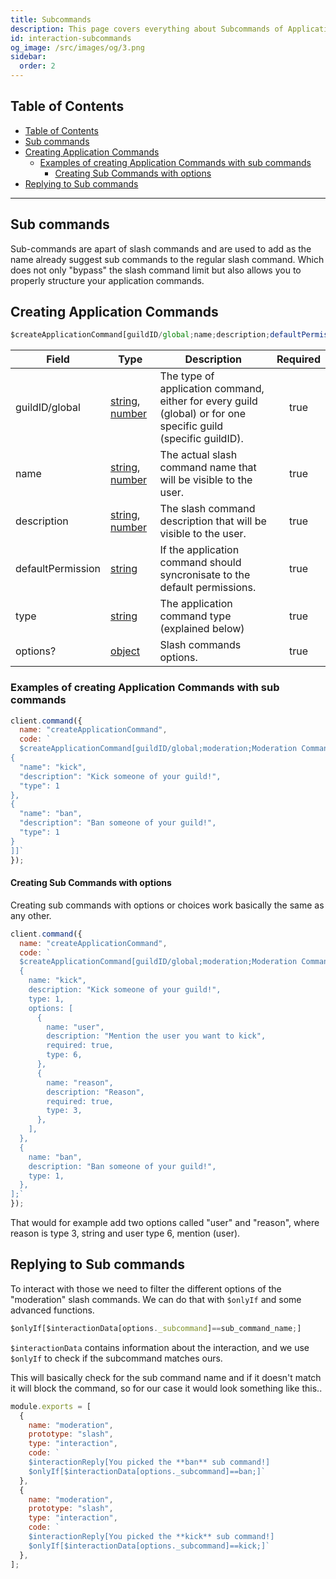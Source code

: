 ```yaml
---
title: Subcommands
description: This page covers everything about Subcommands of Application Commands.
id: interaction-subcommands
og_image: /src/images/og/3.png
sidebar:
  order: 2
---
```


<!-- omit from toc -->

## Table of Contents

- [Table of Contents](#table-of-contents)
- [Sub commands](#sub-commands)
- [Creating Application Commands](#creating-application-commands)
  - [Examples of creating Application Commands with sub commands](#examples-of-creating-application-commands-with-sub-commands)
    - [Creating Sub Commands with options](#creating-sub-commands-with-options)
- [Replying to Sub commands](#replying-to-sub-commands)

---

## Sub commands

Sub-commands are apart of slash commands and are used to add as the name already suggest sub commands to the regular slash command. Which does not only "bypass" the slash command limit but also allows you to properly structure your application commands.

## Creating Application Commands

```js
$createApplicationCommand[guildID/global;name;description;defaultPermission(true/false);type(slash/user/message);options?]
```

| Field             | Type                                                                                                                                                                                                 | Description                                                                                                    | Required |
| ----------------- | ---------------------------------------------------------------------------------------------------------------------------------------------------------------------------------------------------- | -------------------------------------------------------------------------------------------------------------- | :------: |
| guildID/global    | [string](https://developer.mozilla.org/en-US/docs/Web/JavaScript/Reference/Global_Objects/String), [number](https://developer.mozilla.org/en-US/docs/Web/JavaScript/Reference/Global_Objects/Number) | The type of application command, either for every guild (global) or for one specific guild (specific guildID). |   true   |
| name              | [string](https://developer.mozilla.org/en-US/docs/Web/JavaScript/Reference/Global_Objects/String), [number](https://developer.mozilla.org/en-US/docs/Web/JavaScript/Reference/Global_Objects/Number) | The actual slash command name that will be visible to the user.                                                |   true   |
| description       | [string](https://developer.mozilla.org/en-US/docs/Web/JavaScript/Reference/Global_Objects/String), [number](https://developer.mozilla.org/en-US/docs/Web/JavaScript/Reference/Global_Objects/Number) | The slash command description that will be visible to the user.                                                |   true   |
| defaultPermission | [string](https://developer.mozilla.org/en-US/docs/Web/JavaScript/Reference/Global_Objects/String)                                                                                                    | If the application command should syncronisate to the default permissions.                                     |   true   |
| type              | [string](https://developer.mozilla.org/en-US/docs/Web/JavaScript/Reference/Global_Objects/String)                                                                                                    | The application command type (explained below)                                                                 |   true   |
| options?          | [object](https://developer.mozilla.org/en-US/docs/Web/JavaScript/Reference/Global_Objects/Object)                                                                                                    | Slash commands options.                                                                                        |   true   |

### Examples of creating Application Commands with sub commands

```js
client.command({
  name: "createApplicationCommand",
  code: `
  $createApplicationCommand[guildID/global;moderation;Moderation Commands!;true;slash;[
{
  "name": "kick",
  "description": "Kick someone of your guild!",
  "type": 1 
},
{
  "name": "ban",
  "description": "Ban someone of your guild!",
  "type": 1 
}
]]`
});
```

#### Creating Sub Commands with options

Creating sub commands with options or choices work basically the same as any other.

```js
client.command({
  name: "createApplicationCommand",
  code: `
  $createApplicationCommand[guildID/global;moderation;Moderation Commands!;true;slash;[
  {
    name: "kick",
    description: "Kick someone of your guild!",
    type: 1,
    options: [
      {
        name: "user",
        description: "Mention the user you want to kick",
        required: true,
        type: 6,
      },
      {
        name: "reason",
        description: "Reason",
        required: true,
        type: 3,
      },
    ],
  },
  {
    name: "ban",
    description: "Ban someone of your guild!",
    type: 1,
  },
];`
});
```

That would for example add two options called "user" and "reason", where reason is type 3, string and user type 6, mention (user).

## Replying to Sub commands

To interact with those we need to filter the different options of the "moderation" slash commands. We can do that with `$onlyIf` and some advanced functions.

```js
$onlyIf[$interactionData[options._subcommand]==sub_command_name;]
```

`$interactionData` contains information about the interaction, and we use `$onlyIf` to check if the subcommand matches ours.

This will basically check for the sub command name and if it doesn't match it will block the command, so for our case it would look something like this..

```js
module.exports = [
  {
    name: "moderation",
    prototype: "slash",
    type: "interaction",
    code: `
    $interactionReply[You picked the **ban** sub command!]
    $onlyIf[$interactionData[options._subcommand]==ban;]`
  },
  {
    name: "moderation",
    prototype: "slash",
    type: "interaction",
    code: `
    $interactionReply[You picked the **kick** sub command!]
    $onlyIf[$interactionData[options._subcommand]==kick;]`
  },
];
```
